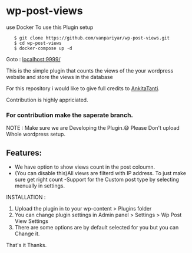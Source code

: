 # wp-post-views

use Docker To use this Plugin setup

```
   $ git clone https://github.com/vanpariyar/wp-post-views.git
   $ cd wp-post-views
   $ docker-compose up -d
```
Goto : [localhost:9999/](http://localhost:9999/)

This is the simple plugin that counts the views of the your wordpress website and store the views in the database

For this repository i would like to give full credits to [AnkitaTanti](https://github.com/AnkitaTanti).

Contribution is highly appriciated.

### For contribution make the saperate branch.
NOTE : Make sure we are Developing the Plugin.:sweat_smile:
Please Don't upload Whole wordpress setup.

## Features:
- We have option to show views count in the post coloumn.
- (You can disable this)All views are filterd with IP address. To just make sure get right count
-Support for the Custom post type by selecting menually in settings.

INSTALLATION :

1) Upload the plugin in to your wp-content > Plugins folder
2) You can change plugin settings in Admin panel > Settings > Wp Post View Settings
3) There are some options are by default selected for you but you can Change it. 

That's it Thanks.
